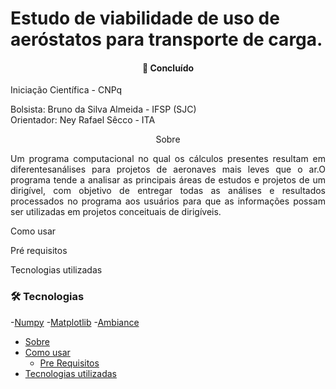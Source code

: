 # Estudo de viabilidade de uso de aeróstatos para transporte de carga.

<h4 align="center"> 
  🚀 Concluído 
</h4>

Iniciação Científica - CNPq

Bolsista: Bruno da Silva Almeida - IFSP (SJC)  
Orientador: Ney Rafael Sêcco - ITA 
<p></p>

<p align="center">Sobre </p>

<p align="justify">Um programa computacional no qual os cálculos presentes resultam em diferentesanálises para projetos de aeronaves mais leves que o ar.O programa tende a analisar as principais áreas de estudos e projetos de um dirigível, com objetivo de entregar todas as análises e resultados processados no programa aos usuários para que as informações possam ser utilizadas em projetos conceituais de dirigíveis.</p>

<p>Como usar </p>

<p>Pré requisitos</p>

<p>Tecnologias utilizadas</p>

### 🛠 Tecnologias

-[Numpy](https://numpy.org/)
-[Matplotlib](https://matplotlib.org/)
-[Ambiance](https://pypi.org/project/ambiance/)

<!--ts-->

   * [Sobre](#Sobre)
   * [Como usar](#como-usar)
      * [Pre Requisitos](#pre-requisitos)
   * [Tecnologias utilizadas](#tecnologias-utilizadas)
      
<!--te-->
